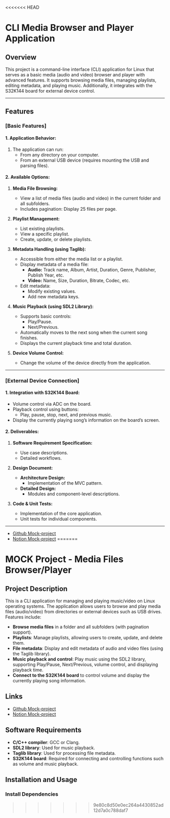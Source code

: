 <<<<<<< HEAD
# CLI Media Browser and Player Application

## Overview
This project is a command-line interface (CLI) application for Linux that serves as a basic media (audio and video) browser and player with advanced features. It supports browsing media files, managing playlists, editing metadata, and playing music. Additionally, it integrates with the S32K144 board for external device control.

---

## Features

### **[Basic Features]**

#### **1. Application Behavior:**
1. The application can run:
   - From any directory on your computer.
   - From an external USB device (requires mounting the USB and parsing files).

#### **2. Available Options:**

1. **Media File Browsing:**
   - View a list of media files (audio and video) in the current folder and all subfolders.
   - Includes pagination: Display 25 files per page.

2. **Playlist Management:**
   - List existing playlists.
   - View a specific playlist.
   - Create, update, or delete playlists.

3. **Metadata Handling (using Taglib):**
   - Accessible from either the media list or a playlist.
   - Display metadata of a media file:
     - **Audio:** Track name, Album, Artist, Duration, Genre, Publisher, Publish Year, etc.
     - **Video:** Name, Size, Duration, Bitrate, Codec, etc.
   - Edit metadata:
     - Modify existing values.
     - Add new metadata keys.

4. **Music Playback (using SDL2 Library):**
   - Supports basic controls:
     - Play/Pause.
     - Next/Previous.
   - Automatically moves to the next song when the current song finishes.
   - Displays the current playback time and total duration.

5. **Device Volume Control:**
   - Change the volume of the device directly from the application.

---

### **[External Device Connection]**

#### **1. Integration with S32K144 Board:**
- Volume control via ADC on the board.
- Playback control using buttons:
  - Play, pause, stop, next, and previous music.
- Display the currently playing song’s information on the board’s screen.

#### **2. Deliverables:**

1. **Software Requirement Specification:**
   - Use case descriptions.
   - Detailed workflows.

2. **Design Document:**
   - **Architecture Design:**
     - Implementation of the MVC pattern.
   - **Detailed Design:**
     - Modules and component-level descriptions.

3. **Code & Unit Tests:**
   - Implementation of the core application.
   - Unit tests for individual components.

---

- [Github Mock-project](https://github.com/thanhetebkdn/MOCK-project)
- [Notion Mock-project](https://thanhdeptrai.notion.site/MOCK-project-170f363afe3980b6bc66f2a9bb8b923d?pvs=4)
=======
# MOCK Project - Media Files Browser/Player

## Project Description

This is a CLI application for managing and playing music/video on Linux operating systems. The application allows users to browse and play media files (audio/video) from directories or external devices such as USB drives. Features include:

- **Browse media files** in a folder and all subfolders (with pagination support).
- **Playlists**: Manage playlists, allowing users to create, update, and delete them.
- **File metadata**: Display and edit metadata of audio and video files (using the Taglib library).
- **Music playback and control**: Play music using the SDL2 library, supporting Play/Pause, Next/Previous, volume control, and displaying playback time.
- **Connect to the S32K144 board** to control volume and display the currently playing song information.

## Links

- [Github Mock-project](https://github.com/thanhetebkdn/MOCK-project)
- [Notion Mock-project](https://thanhdeptrai.notion.site/MOCK-project-170f363afe3980b6bc66f2a9bb8b923d?pvs=4)

## Software Requirements

- **C/C++ compiler**: GCC or Clang.
- **SDL2 library**: Used for music playback.
- **Taglib library**: Used for processing file metadata.
- **S32K144 board**: Required for connecting and controlling functions such as volume and music playback.

## Installation and Usage

### Install Dependencies
>>>>>>> 9e80c8d50e0ec264a4430852ad12d7a0c788daf7
